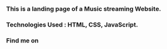 ### This is a landing page of a Music streaming Website.

### Technologies Used : HTML, CSS, JavaScript.

### Find me on